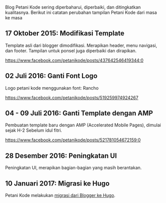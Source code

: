 Blog Petani Kode sering diperbaharui, diperbaiki, dan ditingkatkan kualitasnya.
Berikut ini catatan perubahan tampilan Petani Kode dari masa ke masa

## 17 Oktober 2015: Modifikasi Template

Template asli dari blogger dimodifikasi. Merapikan header, menu navigasi, dan footer. Tampilan untuk ponsel juga diperbaiki dan dirapikan.

https://www.facebook.com/petanikode/posts/437642546419344:0

## 02 Juli 2016: Ganti Font Logo

Logo petani kode menggunakan font: Rancho

https://www.facebook.com/petanikode/posts/519259974924267

## 04 - 09 Juli 2016: Ganti Template dengan AMP

Pembuatan template baru dengan AMP (Accelerated Mobile Pages), dimulai sejak H-2 Sebelum idul fitri.

https://www.facebook.com/petanikode/posts/521781054672159:0

## 28 Desember 2016: Peningkatan UI

Peningkatan UI, merapikan bagian-bagian yang masih berantakan.

## 10 Januari 2017: Migrasi ke Hugo

Petani Kode melakukan [migrasi dari Blogger ke Hugo](https://www.petanikode.com/migrasi-blogger-ke-hugo/).